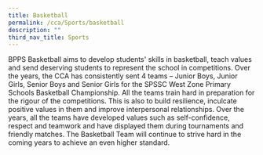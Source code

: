 ```yaml
---
title: Basketball
permalink: /cca/Sports/basketball
description: ""
third_nav_title: Sports
---
```

BPPS Basketball aims to develop students' skills in basketball, teach values and send deserving students to represent the school in competitions. Over the years, the CCA has consistently sent 4 teams – Junior Boys, Junior Girls, Senior Boys and Senior Girls for the SPSSC West Zone Primary Schools Basketball Championship. All the teams train hard in preparation for the rigour of the competitions. This is also to build resilience, inculcate positive values in them and improve interpersonal relationships. Over the years, all the teams have developed values such as self-confidence, respect and teamwork and have displayed them during tournaments and friendly matches. The Basketball Team will continue to strive hard in the coming years to achieve an even higher standard.